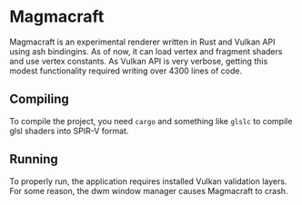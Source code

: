 # Magmacraft
Magmacraft is an experimental renderer written in Rust and Vulkan API using ash bindingins.
As of now, it can load vertex and fragment shaders and use vertex constants.
As Vulkan API is very verbose,
getting this modest functionality required writing over 4300 lines of code.

## Compiling
To compile the project, you need `cargo` and
something like `glslc` to compile glsl shaders into SPIR-V format.

## Running
To properly run, the application requires installed Vulkan validation layers.
For some reason, the dwm window manager causes Magmacraft to crash.
